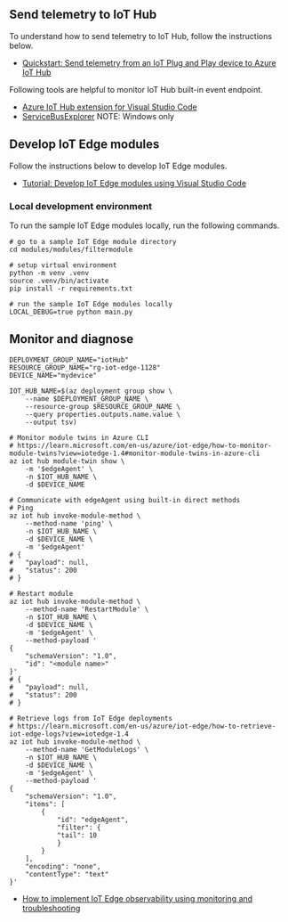 ## Send telemetry to IoT Hub

To understand how to send telemetry to IoT Hub, follow the instructions below.

- [Quickstart: Send telemetry from an IoT Plug and Play device to Azure IoT Hub](https://learn.microsoft.com/en-us/azure/iot-develop/quickstart-send-telemetry-iot-hub?pivots=programming-language-python)

Following tools are helpful to monitor IoT Hub built-in event endpoint.

- [Azure IoT Hub extension for Visual Studio Code](https://github.com/microsoft/vscode-azure-iot-toolkit/wiki/Monitor-IoT-Hub-Built-in-Event-Endpoint)
- [ServiceBusExplorer](https://github.com/paolosalvatori/ServiceBusExplorer) NOTE: Windows only

## Develop IoT Edge modules

Follow the instructions below to develop IoT Edge modules.

- [Tutorial: Develop IoT Edge modules using Visual Studio Code](https://learn.microsoft.com/en-us/azure/iot-edge/tutorial-develop-for-linux?view=iotedge-1.4&tabs=python&pivots=iotedge-dev-ext)

### Local development environment

To run the sample IoT Edge modules locally, run the following commands.

```shell
# go to a sample IoT Edge module directory
cd modules/modules/filtermodule

# setup virtual environment
python -m venv .venv
source .venv/bin/activate
pip install -r requirements.txt

# run the sample IoT Edge modules locally
LOCAL_DEBUG=true python main.py
```

## Monitor and diagnose

```shell
DEPLOYMENT_GROUP_NAME="iotHub"
RESOURCE_GROUP_NAME="rg-iot-edge-1128"
DEVICE_NAME="mydevice"

IOT_HUB_NAME=$(az deployment group show \
    --name $DEPLOYMENT_GROUP_NAME \
    --resource-group $RESOURCE_GROUP_NAME \
    --query properties.outputs.name.value \
    --output tsv)

# Monitor module twins in Azure CLI
# https://learn.microsoft.com/en-us/azure/iot-edge/how-to-monitor-module-twins?view=iotedge-1.4#monitor-module-twins-in-azure-cli
az iot hub module-twin show \
    -m '$edgeAgent' \
    -n $IOT_HUB_NAME \
    -d $DEVICE_NAME

# Communicate with edgeAgent using built-in direct methods
# Ping
az iot hub invoke-module-method \
    --method-name 'ping' \
    -n $IOT_HUB_NAME \
    -d $DEVICE_NAME \
    -m '$edgeAgent'
# {
#   "payload": null,
#   "status": 200
# }

# Restart module
az iot hub invoke-module-method \
    --method-name 'RestartModule' \
    -n $IOT_HUB_NAME \
    -d $DEVICE_NAME \
    -m '$edgeAgent' \
    --method-payload '
{
    "schemaVersion": "1.0",
    "id": "<module name>"
}'
# {
#   "payload": null,
#   "status": 200
# }

# Retrieve logs from IoT Edge deployments
# https://learn.microsoft.com/en-us/azure/iot-edge/how-to-retrieve-iot-edge-logs?view=iotedge-1.4
az iot hub invoke-module-method \
    --method-name 'GetModuleLogs' \
    -n $IOT_HUB_NAME \
    -d $DEVICE_NAME \
    -m '$edgeAgent' \
    --method-payload '
{
    "schemaVersion": "1.0",
    "items": [
        {
            "id": "edgeAgent",
            "filter": {
            "tail": 10
            }
        }
    ],
    "encoding": "none",
    "contentType": "text"
}'

```

- [How to implement IoT Edge observability using monitoring and troubleshooting](https://learn.microsoft.com/en-us/azure/iot-edge/how-to-observability?view=iotedge-1.4)
